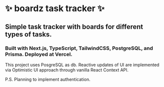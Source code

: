 # ✨ boardz task tracker ✨
## Simple task tracker with boards for different types of tasks.
### Built with Next.js, TypeScript, TailwindCSS, PostgreSQL, and Prisma. Deployed at Vercel.

This project uses PosgreSQL as db. Reactive updates of UI are implemented via Optimistic UI approach through vanilla React Context API.

P.S. Planning to implement authentication.
